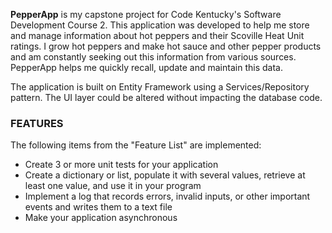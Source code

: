 **PepperApp** is my capstone project for Code Kentucky's Software Development Course 2.
This application was developed to help me store and manage information about hot peppers and their Scoville Heat Unit ratings.
I grow hot peppers and make hot sauce and other pepper products and am constantly seeking out this information from various sources.
PepperApp helps me quickly recall, update and maintain this data.

The application is built on Entity Framework using a Services/Repository pattern.
The UI layer could be altered without impacting the database code.

### FEATURES
The following items from the "Feature List" are implemented:
- Create 3 or more unit tests for your application
- Create a dictionary or list, populate it with several values, retrieve at least one value, and use it in your program
- Implement a log that records errors, invalid inputs, or other important events and writes them to a text file
- Make your application asynchronous

